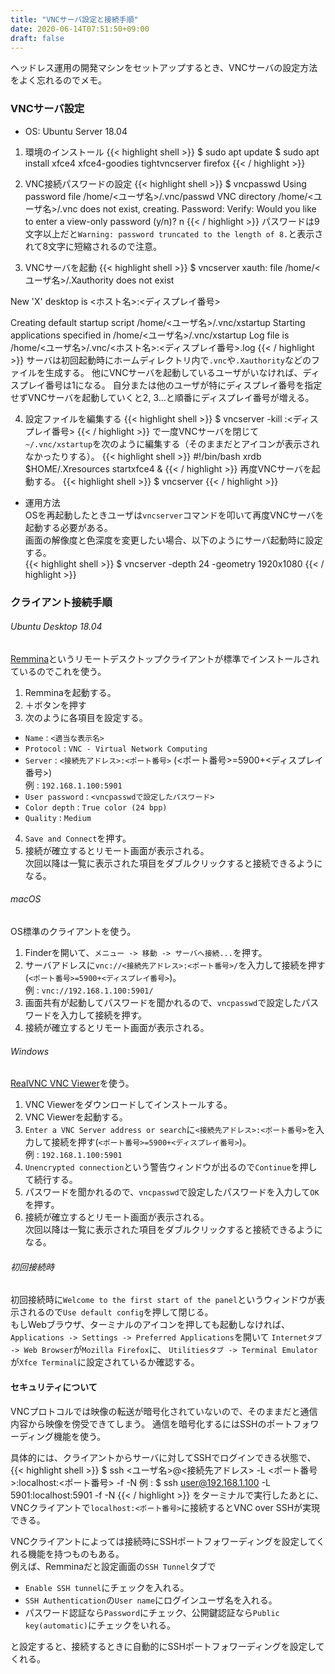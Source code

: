 ```yaml
---
title: "VNCサーバ設定と接続手順"
date: 2020-06-14T07:51:50+09:00
draft: false
---
```

ヘッドレス運用の開発マシンをセットアップするとき、VNCサーバの設定方法をよく忘れるのでメモ。  
<!--more-->

### VNCサーバ設定
- OS: Ubuntu Server 18.04  

1. 環境のインストール
{{< highlight shell >}}
$ sudo apt update
$ sudo apt install xfce4 xfce4-goodies tightvncserver firefox
{{< / highlight >}}


2. VNC接続パスワードの設定
{{< highlight shell >}}
$ vncpasswd
Using password file /home/<ユーザ名>/.vnc/passwd
VNC directory /home/<ユーザ名>/.vnc does not exist, creating.
Password:
Verify:
Would you like to enter a view-only password (y/n)? n
{{< / highlight >}}
パスワードは9文字以上だと`Warning: password truncated to the length of 8.`と表示されて8文字に短縮されるので注意。

3. VNCサーバを起動
{{< highlight shell >}}
$ vncserver
xauth:  file /home/<ユーザ名>/.Xauthority does not exist

New 'X' desktop is <ホスト名>:<ディスプレイ番号>

Creating default startup script /home/<ユーザ名>/.vnc/xstartup
Starting applications specified in /home/<ユーザ名>/.vnc/xstartup
Log file is /home/<ユーザ名>/.vnc/<ホスト名>:<ディスプレイ番号>.log
{{< / highlight >}}
サーバは初回起動時にホームディレクトリ内で`.vnc`や`.Xauthority`などのファイルを生成する。
他にVNCサーバを起動しているユーザがいなければ、ディスプレイ番号は1になる。
自分または他のユーザが特にディスプレイ番号を指定せずVNCサーバを起動していくと2, 3...と順番にディスプレイ番号が増える。

4. 設定ファイルを編集する
{{< highlight shell >}}
$ vncserver -kill :<ディスプレイ番号>
{{< / highlight >}}
で一度VNCサーバを閉じて
`~/.vnc/xstartup`を次のように編集する（そのままだとアイコンが表示されなかったりする）。
{{< highlight shell >}}
#!/bin/bash
xrdb $HOME/.Xresources
startxfce4 &
{{< / highlight >}}
再度VNCサーバを起動する。
{{< highlight shell >}}
$ vncserver
{{< / highlight >}}

- 運用方法  
OSを再起動したときユーザは`vncserver`コマンドを叩いて再度VNCサーバを起動する必要がある。  
画面の解像度と色深度を変更したい場合、以下のようにサーバ起動時に設定する。  
{{< highlight shell >}}
$ vncserver -depth 24 -geometry 1920x1080
{{< / highlight >}}

### クライアント接続手順
###### Ubuntu Desktop 18.04  
[Remmina](https://remmina.org/)というリモートデスクトップクライアントが標準でインストールされているのでこれを使う。
1. Remminaを起動する。
2. ＋ボタンを押す
3. 次のように各項目を設定する。
- `Name` : `<適当な表示名>`
- `Protocol` : `VNC - Virtual Network Computing`
- `Server` : `<接続先アドレス>:<ポート番号>` (<ポート番号>=5900+<ディスプレイ番号>)  
例 : `192.168.1.100:5901`
- `User password` : `<vncpasswdで設定したパスワード>`
- `Color depth` : `True color (24 bpp)`
- `Quality` : `Medium`
4. `Save and Connect`を押す。
5. 接続が確立するとリモート画面が表示される。  
次回以降は一覧に表示された項目をダブルクリックすると接続できるようになる。

###### macOS  
OS標準のクライアントを使う。
1. Finderを開いて、`メニュー -> 移動 -> サーバへ接続...`を押す。
2. サーバアドレスに`vnc://<接続先アドレス>:<ポート番号>/`を入力して接続を押す(`<ポート番号>=5900+<ディスプレイ番号>`)。  
例 : `vnc://192.168.1.100:5901/`
3. 画面共有が起動してパスワードを聞かれるので、`vncpasswd`で設定したパスワードを入力して接続を押す。
4. 接続が確立するとリモート画面が表示される。

###### Windows
[RealVNC VNC Viewer](https://realvnc.com/en/connect/download/viewer/windows/)を使う。  
1. VNC Viewerをダウンロードしてインストールする。
2. VNC Viewerを起動する。
3. `Enter a VNC Server address or search`に`<接続先アドレス>:<ポート番号>`を入力して接続を押す(`<ポート番号>=5900+<ディスプレイ番号>`)。  
例 : `192.168.1.100:5901`
4. `Unencrypted connection`という警告ウィンドウが出るので`Continue`を押して続行する。
5. パスワードを聞かれるので、`vncpasswd`で設定したパスワードを入力して`OK`を押す。
6. 接続が確立するとリモート画面が表示される。  
次回以降は一覧に表示された項目をダブルクリックすると接続できるようになる。

###### 初回接続時  
初回接続時に`Welcome to the first start of the panel`というウィンドウが表示されるので`Use default config`を押して閉じる。  
もしWebブラウザ、ターミナルのアイコンを押しても起動しなければ、
`Applications -> Settings -> Preferred Applications`を開いて
`Internetタブ -> Web Browser`が`Mozilla Firefox`に、
`Utilitiesタブ -> Terminal Emulator`が`Xfce Terminal`に設定されているか確認する。

#### セキュリティについて
VNCプロトコルでは映像の転送が暗号化されていないので、そのままだと通信内容から映像を傍受できてしまう。
通信を暗号化するにはSSHのポートフォワーディング機能を使う。

具体的には、クライアントからサーバに対してSSHでログインできる状態で、
{{< highlight shell >}}
$ ssh <ユーザ名>@<接続先アドレス> -L <ポート番号>:localhost:<ポート番号> -f -N
例 :
$ ssh user@192.168.1.100 -L 5901:localhost:5901 -f -N
{{< / highlight >}}
をターミナルで実行したあとに、VNCクライアントで`localhost:<ポート番号>`に接続するとVNC over SSHが実現できる。

VNCクライアントによっては接続時にSSHポートフォワーディングを設定してくれる機能を持つものもある。  
例えば、Remminaだと設定画面の`SSH Tunnel`タブで

- `Enable SSH tunnel`にチェックを入れる。  
- `SSH Authentication`の`User name`にログインユーザ名を入れる。  
- パスワード認証なら`Password`にチェック、公開鍵認証なら`Public key(automatic)`にチェックをいれる。  

と設定すると、接続するときに自動的にSSHポートフォワーディングを設定してくれる。
